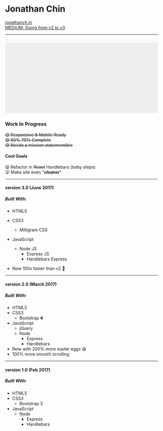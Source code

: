 # Jonathan Chin

[jonathanch.in](http://www.jonathanch.in/)   
[MEDIUM: Going from v2 to v3](https://medium.com/@chinjon/de-bloating-my-developer-portfolio-f79f6a4d537)   

***  

<img src="demo-screen.gif">  


### Work In Progress  

~~:laughing: Responsive & Mobile Ready~~  
~~:smile: <s>60%</s> 70% Complete~~  
~~:sweat: Needs a mission statement/bio~~  

#### Cool Goals

:weary: Refactor in <s>React</s> Handlebars (baby steps)  
:astonished: Make site even "***cleaner***"

***  

#### version 3.0 (June 2017)

##### Built With:  

- HTML5  
- CSS3  
    - Milligram CSS
- JavaScript
    - Node JS
        - Express JS
        - Handlebars Express

- Now 100x faster than v2 :running:  

***

#### version 2.0 (March 2017)

##### Built With:

- HTML5
- CSS3
    - Bootstrap **4**
- JavaScript
    - jQuery
    - Node
        - Express
        - Handlebars
- Now with 200% more easter eggs :laughing:
- 100% more smooth scrolling

***

#### version 1.0 (Feb 2017)

##### Built With:

- HTML5
- CSS3
    - Bootstrap 3
- JavaScript
    - Node
        - Express
        - Handlebars